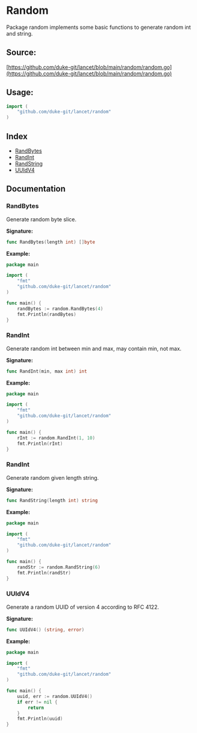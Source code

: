 # Random
Package random implements some basic functions to generate random int and string.

<div STYLE="page-break-after: always;"></div>

## Source:

[https://github.com/duke-git/lancet/blob/main/random/random.go](https://github.com/duke-git/lancet/blob/main/random/random.go)


<div STYLE="page-break-after: always;"></div>

## Usage:
```go
import (
    "github.com/duke-git/lancet/random"
)
```

<div STYLE="page-break-after: always;"></div>

## Index
- [RandBytes](#RandBytes)
- [RandInt](#RandInt)
- [RandString](#RandString)
- [UUIdV4](#UUIdV4)

<div STYLE="page-break-after: always;"></div>

## Documentation


### <span id="RandBytes">RandBytes</span>
<p>Generate random byte slice.</p>

<b>Signature:</b>

```go
func RandBytes(length int) []byte
```
<b>Example:</b>

```go
package main

import (
    "fmt"
    "github.com/duke-git/lancet/random"
)

func main() {
	randBytes := random.RandBytes(4)
	fmt.Println(randBytes)
}
```


### <span id="RandInt">RandInt</span>
<p>Generate random int between min and max, may contain min, not max.</p>

<b>Signature:</b>

```go
func RandInt(min, max int) int
```
<b>Example:</b>

```go
package main

import (
    "fmt"
    "github.com/duke-git/lancet/random"
)

func main() {
	rInt := random.RandInt(1, 10)
	fmt.Println(rInt)
}
```



### <span id="RandString">RandInt</span>
<p>Generate random given length string.</p>

<b>Signature:</b>

```go
func RandString(length int) string
```
<b>Example:</b>

```go
package main

import (
    "fmt"
    "github.com/duke-git/lancet/random"
)

func main() {
	randStr := random.RandString(6)
	fmt.Println(randStr)
}
```




### <span id="UUIdV4">UUIdV4</span>
<p>Generate a random UUID of version 4 according to RFC 4122.</p>

<b>Signature:</b>

```go
func UUIdV4() (string, error)
```
<b>Example:</b>

```go
package main

import (
    "fmt"
    "github.com/duke-git/lancet/random"
)

func main() {
	uuid, err := random.UUIdV4()
    if err != nil {
        return
    }
	fmt.Println(uuid)
}
```


